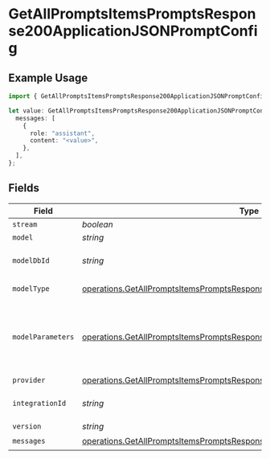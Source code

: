 # GetAllPromptsItemsPromptsResponse200ApplicationJSONPromptConfig

## Example Usage

```typescript
import { GetAllPromptsItemsPromptsResponse200ApplicationJSONPromptConfig } from "orq-poc-typescript-multi-env-version/models/operations";

let value: GetAllPromptsItemsPromptsResponse200ApplicationJSONPromptConfig = {
  messages: [
    {
      role: "assistant",
      content: "<value>",
    },
  ],
};
```

## Fields

| Field                                                                                                                                                                          | Type                                                                                                                                                                           | Required                                                                                                                                                                       | Description                                                                                                                                                                    |
| ------------------------------------------------------------------------------------------------------------------------------------------------------------------------------ | ------------------------------------------------------------------------------------------------------------------------------------------------------------------------------ | ------------------------------------------------------------------------------------------------------------------------------------------------------------------------------ | ------------------------------------------------------------------------------------------------------------------------------------------------------------------------------ |
| `stream`                                                                                                                                                                       | *boolean*                                                                                                                                                                      | :heavy_minus_sign:                                                                                                                                                             | N/A                                                                                                                                                                            |
| `model`                                                                                                                                                                        | *string*                                                                                                                                                                       | :heavy_minus_sign:                                                                                                                                                             | N/A                                                                                                                                                                            |
| `modelDbId`                                                                                                                                                                    | *string*                                                                                                                                                                       | :heavy_minus_sign:                                                                                                                                                             | The id of the resource                                                                                                                                                         |
| `modelType`                                                                                                                                                                    | [operations.GetAllPromptsItemsPromptsResponse200ApplicationJSONModelType](../../models/operations/getallpromptsitemspromptsresponse200applicationjsonmodeltype.md)             | :heavy_minus_sign:                                                                                                                                                             | The type of the model                                                                                                                                                          |
| `modelParameters`                                                                                                                                                              | [operations.GetAllPromptsItemsPromptsResponse200ApplicationJSONModelParameters](../../models/operations/getallpromptsitemspromptsresponse200applicationjsonmodelparameters.md) | :heavy_minus_sign:                                                                                                                                                             | Model Parameters: Not all parameters apply to every model                                                                                                                      |
| `provider`                                                                                                                                                                     | [operations.GetAllPromptsItemsPromptsResponse200ApplicationJSONProvider](../../models/operations/getallpromptsitemspromptsresponse200applicationjsonprovider.md)               | :heavy_minus_sign:                                                                                                                                                             | N/A                                                                                                                                                                            |
| `integrationId`                                                                                                                                                                | *string*                                                                                                                                                                       | :heavy_minus_sign:                                                                                                                                                             | The id of the resource                                                                                                                                                         |
| `version`                                                                                                                                                                      | *string*                                                                                                                                                                       | :heavy_minus_sign:                                                                                                                                                             | N/A                                                                                                                                                                            |
| `messages`                                                                                                                                                                     | [operations.GetAllPromptsItemsPromptsResponse200ApplicationJSONMessages](../../models/operations/getallpromptsitemspromptsresponse200applicationjsonmessages.md)[]             | :heavy_check_mark:                                                                                                                                                             | N/A                                                                                                                                                                            |